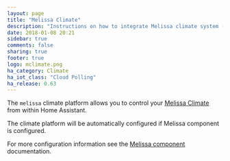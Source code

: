 ```yaml
---
layout: page
title: "Melissa Climate"
description: "Instructions on how to integrate Melissa climate system (HVAC) into Home Assistant."
date: 2018-01-08 20:21
sidebar: true
comments: false
sharing: true
footer: true
logo: mclimate.png
ha_category: Climate
ha_iot_class: "Cloud Polling"
ha_release: 0.63
---
```


The `melissa` climate platform allows you to control your [Melissa Climate](http://seemelissa.com/) from within Home Assistant.

The climate platform will be automatically configured if Melissa component is configured.

For more configuration information see the [Melissa component](/components/melissa/) documentation.
